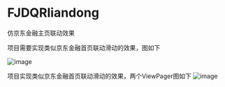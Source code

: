 # FJDQRliandong
仿京东金融主页联动效果

项目需要实现类似京东金融首页联动滑动的效果，图如下

![image](https://github.com/mars4220/FJDQRliandong/blob/master/screenshots/1.png)

项目实现类似京东金融首页联动滑动的效果，两个ViewPager图如下
![image](https://github.com/mars4220/FJDQRliandong/blob/master/screenshots/2.png)
